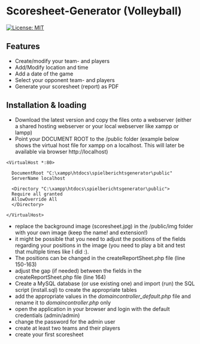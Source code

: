 # Scoresheet-Generator (Volleyball)

[![License: MIT](https://img.shields.io/badge/License-MIT-yellow.svg)](https://opensource.org/licenses/MIT)

## Features

- Create/modify your team- and players
- Add/Modify location and time
- Add a date of the game
- Select your opponent team- and players
- Generate your scoresheet (report) as PDF

## Installation & loading

- Download the latest version and copy the files onto a webserver (either a shared hosting webserver or your local webserver like xampp or lampp)
- Point your DOCUMENT ROOT to the /public folder (example below shows the virtual host file for xampp on a localhost. This will later be available via browser http://localhost)

```apacheconf
<VirtualHost *:80>

  DocumentRoot "C:\xampp\htdocs\spielberichtsgenerator\public"
  ServerName localhost

  <Directory "C:\xampp\htdocs\spielberichtsgenerator\public">
  Require all granted
  AllowOverride All
  </Directory>

</VirtualHost>
```
- replace the background image (scoresheet.jpg) in the /public/img folder with your own image (keep the name! and extension!)
- it might be possible that you need to adjust the positions of the fields regarding your positions in the image (you need to play a bit and test that multiple times like I did :). 
- The positions can be changed in the createReportSheet.php file (line 150-163)
- adjust the gap (if needed) between the fields in the createReportSheet.php file (line 164)
- Create a MySQL database (or use existing one) and import (run) the SQL script (install.sql) to create the appropriate tables
- add the appropriate values in the _domaincontroller_default.php_ file and rename it to _domaincontroller.php_ only
- open the application in your browser and login with the default credentials (admin/admin)
- change the password for the admin user
- create at least two teams and their players
- create your first scoresheet
